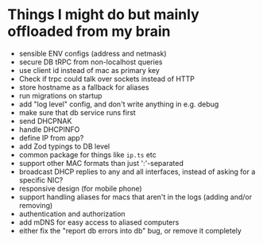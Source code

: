 # Things I might do but mainly offloaded from my brain

- sensible ENV configs (address and netmask)
- secure DB tRPC from non-localhost queries
- use client id instead of mac as primary key
- Check if trpc could talk over sockets instead of HTTP
- store hostname as a fallback for aliases
- run migrations on startup
- add "log level" config, and don't write anything in e.g. debug
- make sure that db service runs first
- send DHCPNAK
- handle DHCPINFO
- define IP from app?
- add Zod typings to DB level
- common package for things like `ip.ts` etc
- support other MAC formats than just ':'-separated
- broadcast DHCP replies to any and all interfaces, instead of asking for a specific NIC?
- responsive design (for mobile phone)
- support handling aliases for macs that aren't in the logs (adding and/or removing)
- authentication and authorization
- add mDNS for easy access to aliased computers
- either fix the "report db errors into db" bug, or remove it completely
